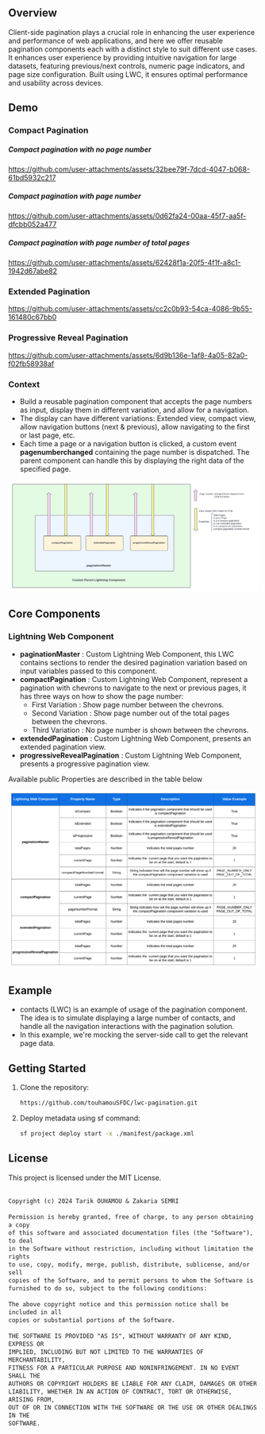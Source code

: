 ## Overview

Client-side pagination plays a crucial role in enhancing the user experience and performance of web applications, and here we offer reusable pagination components each with a distinct style to suit different use cases. It enhances user experience by providing intuitive navigation for large datasets, featuring previous/next controls, numeric page indicators, and page size configuration. Built using LWC, it ensures optimal performance and usability across devices.

## Demo

### Compact Pagination

##### Compact pagination with no page number

https://github.com/user-attachments/assets/32bee79f-7dcd-4047-b068-61bd5932c217

##### Compact pagination with page number

https://github.com/user-attachments/assets/0d62fa24-00aa-45f7-aa5f-dfcbb052a477

##### Compact pagination with page number of total pages

https://github.com/user-attachments/assets/62428f1a-20f5-4f1f-a8c1-1942d67abe82

### Extended Pagination

https://github.com/user-attachments/assets/cc2c0b93-54ca-4086-9b55-161480c67bb0

### Progressive Reveal Pagination

https://github.com/user-attachments/assets/6d9b136e-1af8-4a05-82a0-f02fb58938af

### Context

- Build a reusable pagination component that accepts the page numbers as input, display them in different variation, and allow for a navigation.
- The display can have different variations: Extended view, compact view, allow navigation buttons (next & previous), allow navigating to the first or last page, etc.
- Each time a page or a navigation button is clicked, a custom event **pagenumberchanged** containing the page number is dispatched. The parent component can handle this by displaying the right data of the specified page.

![Alt text](/assets/componentDiagramFlow.png)

## Core Components

### Lightning Web Component

- **paginationMaster** : Custom Lightning Web Component, this LWC contains sections to render the desired pagination variation based on input variables passed to this component.
- **compactPagination** : Custom Lightning Web Component, represent a pagination with chevrons to navigate to the next or previous pages, it has three ways on how to show the page number:
    - First Variation : Show page number between the chevrons.
    - Second Variation : Show page number out of the total pages between the chevrons.
    - Third Variation : No page number is shown between the chevrons.
- **extendedPagination** : Custom Lightning Web Component, presents an extended pagination view.
- **progressiveRevealPagination** : Custom Lightning Web Component, presents a progressive pagination view.

Available public Properties are described in the table below

![Alt text](/assets/propertiesTable.png)

## Example

- contacts (LWC) is an example of usage of the pagination component. The idea is to simulate displaying a large number of contacts, and handle all the navigation interactions with the pagination solution.
- In this example, we're mocking the server-side call to get the relevant page data.

## Getting Started

1. Clone the repository:

   ```bash
   https://github.com/touhamouSFDC/lwc-pagination.git

2. Deploy metadata using sf command:

   ```bash
   sf project deploy start -x ./manifest/package.xml

## License

This project is licensed under the MIT License.

```MIT License

Copyright (c) 2024 Tarik OUHAMOU & Zakaria SEMRI

Permission is hereby granted, free of charge, to any person obtaining a copy
of this software and associated documentation files (the "Software"), to deal
in the Software without restriction, including without limitation the rights
to use, copy, modify, merge, publish, distribute, sublicense, and/or sell
copies of the Software, and to permit persons to whom the Software is
furnished to do so, subject to the following conditions:

The above copyright notice and this permission notice shall be included in all
copies or substantial portions of the Software.

THE SOFTWARE IS PROVIDED "AS IS", WITHOUT WARRANTY OF ANY KIND, EXPRESS OR
IMPLIED, INCLUDING BUT NOT LIMITED TO THE WARRANTIES OF MERCHANTABILITY,
FITNESS FOR A PARTICULAR PURPOSE AND NONINFRINGEMENT. IN NO EVENT SHALL THE
AUTHORS OR COPYRIGHT HOLDERS BE LIABLE FOR ANY CLAIM, DAMAGES OR OTHER
LIABILITY, WHETHER IN AN ACTION OF CONTRACT, TORT OR OTHERWISE, ARISING FROM,
OUT OF OR IN CONNECTION WITH THE SOFTWARE OR THE USE OR OTHER DEALINGS IN THE
SOFTWARE.
